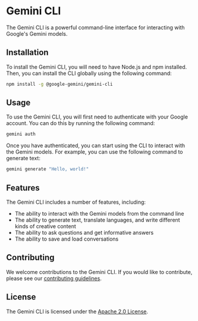 # Gemini CLI

The Gemini CLI is a powerful command-line interface for interacting with
Google's Gemini models.

## Installation

To install the Gemini CLI, you will need to have Node.js and npm installed.
Then, you can install the CLI globally using the following command:

```bash
npm install -g @google-gemini/gemini-cli
```

## Usage

To use the Gemini CLI, you will first need to authenticate with your Google
account. You can do this by running the following command:

```bash
gemini auth
```

Once you have authenticated, you can start using the CLI to interact with the
Gemini models. For example, you can use the following command to generate text:

```bash
gemini generate "Hello, world!"
```

## Features

The Gemini CLI includes a number of features, including:

- The ability to interact with the Gemini models from the command line
- The ability to generate text, translate languages, and write different kinds
  of creative content
- The ability to ask questions and get informative answers
- The ability to save and load conversations

## Contributing

We welcome contributions to the Gemini CLI. If you would like to contribute,
please see our [contributing guidelines](CONTRIBUTING.md).

## License

The Gemini CLI is licensed under the [Apache 2.0 License](LICENSE).
